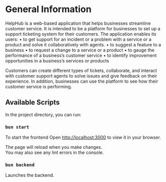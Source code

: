 # General Information

HelpHub is a web-based application that helps businesses streamline customer service. It is intended to be a platform for businesses to set up a support ticketing system for their customers. The application enables its users:
•	to get support for an incident or a problem with a service or a product and solve it collaboratively with agents.
•	to suggest a feature to a business
•	to request a change to a service or a product
•	to gauge the performance of a business’s customer service
•	to identify improvement opportunities in a business’s services or products

Customers can create different types of tickets, collaborate, and interact with customer support agents to solve issues and give feedback on their experience. In addition, businesses can use the platform to see how their customer service is performing.

## Available Scripts

In the project directory, you can run:

### `bun start`

To start the frontend
Open [http://localhost:3000](http://localhost:3000) to view it in your browser.

The page will reload when you make changes.\
You may also see any lint errors in the console.

### `bun backend`

Launches the backend.
